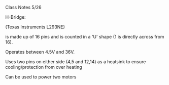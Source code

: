  Class Notes 5/26
  
  H-Bridge: 
  
  (Texas Instruments L293NE) 
  
  is made up of 16 pins and is counted in a 'U' shape (1 is directly across from 16).  
  
  Operates between 4.5V and 36V.
  
  Uses two pins on either side (4,5 and 12,14) as a heatsink to ensure cooling/protection from over heating
  
  Can be used to power two motors 
